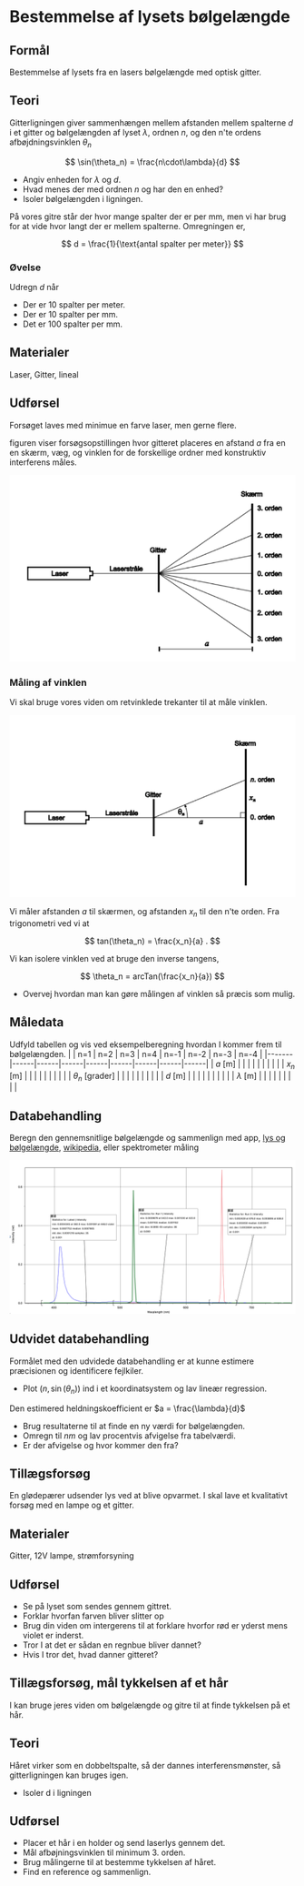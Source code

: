 # Bestemmelse af lysets bølgelængde

## Formål
Bestemmelse af lysets fra en lasers bølgelængde med optisk gitter.

## Teori
Gitterligningen giver sammenhængen mellem afstanden mellem spalterne $d$ i et gitter og bølgelængden af lyset $\lambda$, ordnen $n$, og den n'te ordens afbøjdningsvinklen $\theta_n$

$$
\sin(\theta_n) = \frac{n\cdot\lambda}{d}
$$

* Angiv enheden for $\lambda$ og $d$.
* Hvad menes der med ordnen $n$ og har den en enhed?
* Isoler bølgelængden i ligningen.


På vores gitre står der hvor mange spalter der er per mm, men vi har brug for at vide hvor langt der er mellem spalterne. Omregningen er,

$$
d = \frac{1}{\text{antal spalter per meter}}
$$

### Øvelse
Udregn $d$ når

* Der er $10$ spalter per meter.
* Der er $10$ spalter per mm.
* Det er $100$ spalter per mm.

## Materialer
Laser, Gitter, lineal

## Udførsel
Forsøget laves med minimue en farve laser, men gerne flere.

figuren viser forsøgsopstillingen hvor gitteret placeres en afstand $a$ fra en en skærm, væg, og vinklen for de forskellige ordner med konstruktiv interferens måles.

![laserdiffraktion](/billeder/diffraktion1.png)

### Måling af vinklen
Vi skal bruge vores viden om retvinklede trekanter til at måle vinklen.

![vinkelmåling](/billeder/diffraktion2.png)

Vi måler afstanden $a$ til skærmen, og afstanden $x_n$ til den n'te orden. Fra trigonometri ved vi at

$$
tan(\theta_n) = \frac{x_n}{a} .
$$

Vi kan isolere vinklen ved at bruge den inverse tangens,

$$
\theta_n = arcTan(\frac{x_n}{a})
$$

* Overvej hvordan man kan gøre målingen af vinklen så præcis som mulig.

## Måledata
Udfyld tabellen og vis ved eksempelberegning hvordan I kommer frem til bølgelængden.
|       | n=1  | n=2  | n=3  | n=4  | n=-1 | n=-2 | n=-3 | n=-4 |
|-------|------|------|------|------|------|------|------|------|
| $a$ [m] |      |      |      |      |      |      |      |      |
| $x_n$ [m] |      |      |      |      |      |      |      |      |
| $θ_n$ [grader] |      |      |      |      |      |      |      |      |
| $d$ [m] |      |      |      |      |      |      |      |      |
| $λ$ [m] |      |      |      |      |      |      |      |      |

## Databehandling
Beregn den gennemsnitlige bølgelængde og sammenlign med app, [lys og bølgelængde](https://www.mpsteenstrup.dk/spektrum/spektrum.html), [wikipedia](https://en.wikipedia.org/wiki/Laser_pointer), eller spektrometer måling

![spektrometer måling af laser bølgelængde](/billeder/laser_boelgelaengde.png)

## Udvidet databehandling
Formålet med den udvidede databehandling er at kunne estimere præcisionen og identificere fejlkiler.

* Plot $(n,\sin(\theta_n))$ ind i et koordinatsystem og lav lineær regression.

Den estimered heldningskoefficient er $a = \frac{\lambda}{d}$

* Brug resultaterne til at finde en ny værdi for bølgelængden.
* Omregn til $nm$ og lav procentvis afvigelse fra tabelværdi.
* Er der afvigelse og hvor kommer den fra?

## Tillægsforsøg
En glødepærer udsender lys ved at blive opvarmet. I skal lave et kvalitativt forsøg med en lampe og et gitter.

## Materialer
Gitter, 12V lampe, strømforsyning

## Udførsel
* Se på lyset som sendes gennem gittret.
* Forklar hvorfan farven bliver slitter op
* Brug din viden om intergerens til at forklare hvorfor rød er yderst mens violet er inderst.
* Tror I at det er sådan en regnbue bliver dannet?
* Hvis I tror det, hvad danner gitteret?

## Tillægsforsøg, mål tykkelsen af et hår
I kan bruge jeres viden om bølgelængde og gitre til at finde tykkelsen på et hår.

## Teori
Håret virker som en dobbeltspalte, så der dannes interferensmønster, så gitterligningen kan bruges igen.

* Isoler d i ligningen

## Udførsel

* Placer et hår i en holder og send laserlys gennem det.
* Mål afbøjningsvinklen til minimum 3. orden.
* Brug målingerne til at bestemme tykkelsen af håret.
* Find en reference og sammenlign.